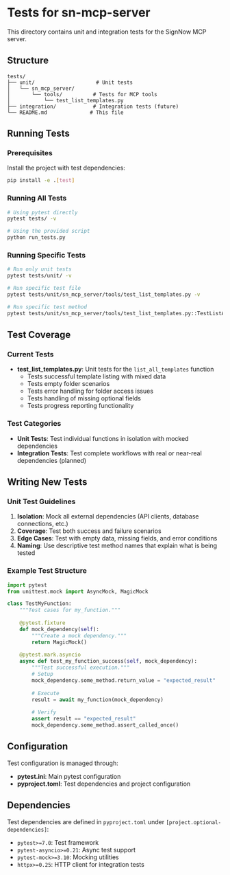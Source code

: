# Tests for sn-mcp-server

This directory contains unit and integration tests for the SignNow MCP server.

## Structure

```
tests/
├── unit/                    # Unit tests
│   └── sn_mcp_server/
│       └── tools/          # Tests for MCP tools
│           └── test_list_templates.py
├── integration/            # Integration tests (future)
└── README.md              # This file
```

## Running Tests

### Prerequisites

Install the project with test dependencies:

```bash
pip install -e .[test]
```

### Running All Tests

```bash
# Using pytest directly
pytest tests/ -v

# Using the provided script
python run_tests.py
```

### Running Specific Tests

```bash
# Run only unit tests
pytest tests/unit/ -v

# Run specific test file
pytest tests/unit/sn_mcp_server/tools/test_list_templates.py -v

# Run specific test method
pytest tests/unit/sn_mcp_server/tools/test_list_templates.py::TestListAllTemplates::test_list_all_templates_success -v
```

## Test Coverage

### Current Tests

- **test_list_templates.py**: Unit tests for the `list_all_templates` function
  - Tests successful template listing with mixed data
  - Tests empty folder scenarios
  - Tests error handling for folder access issues
  - Tests handling of missing optional fields
  - Tests progress reporting functionality

### Test Categories

- **Unit Tests**: Test individual functions in isolation with mocked dependencies
- **Integration Tests**: Test complete workflows with real or near-real dependencies (planned)

## Writing New Tests

### Unit Test Guidelines

1. **Isolation**: Mock all external dependencies (API clients, database connections, etc.)
2. **Coverage**: Test both success and failure scenarios
3. **Edge Cases**: Test with empty data, missing fields, and error conditions
4. **Naming**: Use descriptive test method names that explain what is being tested

### Example Test Structure

```python
import pytest
from unittest.mock import AsyncMock, MagicMock

class TestMyFunction:
    """Test cases for my_function."""
    
    @pytest.fixture
    def mock_dependency(self):
        """Create a mock dependency."""
        return MagicMock()
    
    @pytest.mark.asyncio
    async def test_my_function_success(self, mock_dependency):
        """Test successful execution."""
        # Setup
        mock_dependency.some_method.return_value = "expected_result"
        
        # Execute
        result = await my_function(mock_dependency)
        
        # Verify
        assert result == "expected_result"
        mock_dependency.some_method.assert_called_once()
```

## Configuration

Test configuration is managed through:

- **pytest.ini**: Main pytest configuration
- **pyproject.toml**: Test dependencies and project configuration

## Dependencies

Test dependencies are defined in `pyproject.toml` under `[project.optional-dependencies]`:

- `pytest>=7.0`: Test framework
- `pytest-asyncio>=0.21`: Async test support
- `pytest-mock>=3.10`: Mocking utilities
- `httpx>=0.25`: HTTP client for integration tests
